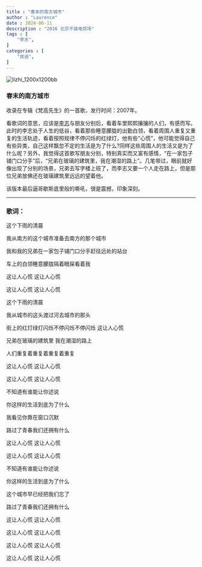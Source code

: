 ```yaml
---
title : "春末的南方城市"
author : "Laurence"
date : 2024-06-11
description : "2016 北京不插电现场"
tags : [
    "李志",
]
categories : [
    "民谣",
]
---
```




![lizhi_1200x1200bb](/assets/music/lizhi_1200x1200bb.jpg)


### 春末的南方城市

收录在专辑《梵高先生》的一首歌，发行时间：2007年。

看歌词的意思，应该是[李志](https://baike.baidu.com/item/李志/0?fromModule=lemma_inlink)与朋友分别后，看着车里熙熙攘攘的人们，有感而写。此时的李志处于人生的低谷，看着那些睡意朦胧的出勤白领，看着周围人重复又重复的生活轨迹，看着按照规律不停闪烁的红绿灯，他有些“心慌”，他可能觉得自己有些异类，自己这样飘忽不定的生活是为了什么?同样这些周围人的生活又是为了什么呢？另外，我觉得这首歌写朋友分别，特别真实而又富有感情，“在一家包子铺门口分手”后，“兄弟在玻璃的建筑里，我在潮湿的路上”。几笔带过，眼前就好像出现了分别的场景，兄弟去写字楼上班了，而李志又要一个人走在路上，但是那位兄弟放佛还在玻璃建筑里远远的望着他。

该版本最后逼哥歇斯底里般的嘶吼，很是震撼，印象深刻。

---



### 歌词：

这个下雨的清晨

我从南方的这个城市准备去南方的那个城市

我和我的兄弟在一家包子铺门口分手赶往远处的站台

车上的白领睡意朦胧隔着眼屎看着我

这让人心慌 这让人心慌

这让人心慌 这让人心慌

这个下雨的清晨

我从城市的这头渡过河去城市的那头

街上的红灯绿灯闪烁不停闪烁不停闪烁 这让人心慌

兄弟在玻璃的建筑里 我在潮湿的路上

人们重复着重复着重复着重复

这让人心慌 这让人心慌

这让人心慌 这让人心慌

不知道有谁能让你述说

你这样的生活到底为了什么

我看见你靠在窗口沉默

路过了青春我们还拥有什么

这让人心慌 这让人心慌

这让人心慌 这让人心慌

不知道有谁能让你述说

你这样的生活到底为了什么

这个城市早已经把我们忘了

路过了青春我们还拥有什么

这让人心慌 这让人心慌

这让人心慌 这让人心慌

这让人心慌 这让人心慌

这让人心慌 这让人心慌
